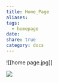 ```yaml
---
title: Home_Page
aliases: 
tags:
  - homepage
date: 
share: true
category: docs
---
```

![[home page.jpg]]

![](https://www.youtube.com/watch?v=sL3xKaBhKVQ)

